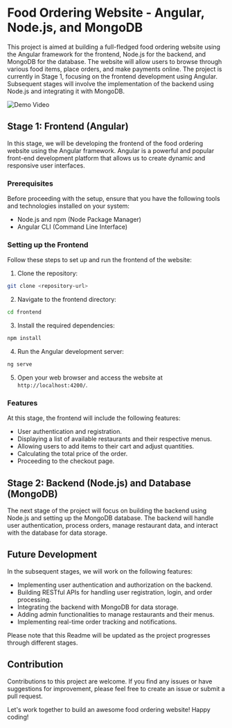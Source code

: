 # Food Ordering Website - Angular, Node.js, and MongoDB

This project is aimed at building a full-fledged food ordering website using the Angular framework for the frontend, Node.js for the backend, and MongoDB for the database. The website will allow users to browse through various food items, place orders, and make payments online. The project is currently in Stage 1, focusing on the frontend development using Angular. Subsequent stages will involve the implementation of the backend using Node.js and integrating it with MongoDB.

![Demo Video](frontend/assets/ezgif.com-video-to-gif.gif)

## Stage 1: Frontend (Angular)

In this stage, we will be developing the frontend of the food ordering website using the Angular framework. Angular is a powerful and popular front-end development platform that allows us to create dynamic and responsive user interfaces.

### Prerequisites

Before proceeding with the setup, ensure that you have the following tools and technologies installed on your system:

- Node.js and npm (Node Package Manager)
- Angular CLI (Command Line Interface)

### Setting up the Frontend

Follow these steps to set up and run the frontend of the website:

1. Clone the repository:

```bash
git clone <repository-url>
```

2. Navigate to the frontend directory:

```bash
cd frontend
```

3. Install the required dependencies:

```bash
npm install
```

4. Run the Angular development server:

```bash
ng serve
```

5. Open your web browser and access the website at `http://localhost:4200/`.

### Features

At this stage, the frontend will include the following features:

- User authentication and registration.
- Displaying a list of available restaurants and their respective menus.
- Allowing users to add items to their cart and adjust quantities.
- Calculating the total price of the order.
- Proceeding to the checkout page.

## Stage 2: Backend (Node.js) and Database (MongoDB)

The next stage of the project will focus on building the backend using Node.js and setting up the MongoDB database. The backend will handle user authentication, process orders, manage restaurant data, and interact with the database for data storage.

## Future Development

In the subsequent stages, we will work on the following features:

- Implementing user authentication and authorization on the backend.
- Building RESTful APIs for handling user registration, login, and order processing.
- Integrating the backend with MongoDB for data storage.
- Adding admin functionalities to manage restaurants and their menus.
- Implementing real-time order tracking and notifications.

Please note that this Readme will be updated as the project progresses through different stages.

## Contribution

Contributions to this project are welcome. If you find any issues or have suggestions for improvement, please feel free to create an issue or submit a pull request.

Let's work together to build an awesome food ordering website! Happy coding!